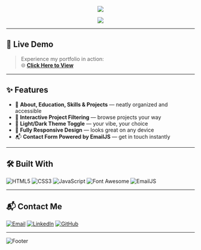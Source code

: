 <!-- Banner -->
<p align="center">
  <img src="https://capsule-render.vercel.app/api?type=waving&color=0:001F1F,100:00FFD1&height=200&section=header&text=Rushaan%20Nayyar%20🌐&fontSize=40&fontColor=00FFD1&animation=fadeIn&fontAlignY=35"/>
</p>
<!-- Typing Animation -->
<p align="center">
  <a href="https://git.io/typing-svg">
    <img src="https://readme-typing-svg.herokuapp.com?font=Fira+Code&size=24&pause=1000&color=00FFD1&center=true&vCenter=true&width=700&lines=Developer+Portfolio;Frontend+and+Full-Stack+Enthusiast;Interactive+UI%2FUX+Lover;Elite+Gamer"/>
  </a>
</p>

---

## 🚀 Live Demo
> Experience my portfolio in action:  
🌐 **[Click Here to View](https://rushorgir.github.io/Resume/)**

---

## ✨ Features
- 💼 **About, Education, Skills & Projects** — neatly organized and accessible
- 🧠 **Interactive Project Filtering** — browse projects your way  
- 🎨 **Light/Dark Theme Toggle** — your vibe, your choice  
- 📱 **Fully Responsive Design** — looks great on any device  
- 📬 **Contact Form Powered by EmailJS** — get in touch instantly  

---

## 🛠 Built With
![HTML5](https://img.shields.io/badge/HTML5-001F1F?style=for-the-badge&logo=html5&logoColor=00FFD1)
![CSS3](https://img.shields.io/badge/CSS3-001F1F?style=for-the-badge&logo=css3&logoColor=00FFD1)
![JavaScript](https://img.shields.io/badge/JavaScript-001F1F?style=for-the-badge&logo=javascript&logoColor=00FFD1)
![Font Awesome](https://img.shields.io/badge/Font%20Awesome-001F1F?style=for-the-badge&logo=fontawesome&logoColor=00FFD1)
![EmailJS](https://img.shields.io/badge/EmailJS-001F1F?style=for-the-badge&logoColor=00FFD1)

---

## 📬 Contact Me
[![Email](https://img.shields.io/badge/Email-001F1F?style=for-the-badge&logo=gmail&logoColor=00FFD1)](mailto:nayyarrushaan@gmail.com)
[![LinkedIn](https://img.shields.io/badge/LinkedIn-001F1F?style=for-the-badge&logo=linkedin&logoColor=00FFD1)](https://www.linkedin.com/in/rushaan-nayyar-177105379/)
[![GitHub](https://img.shields.io/badge/GitHub-001F1F?style=for-the-badge&logo=github&logoColor=00FFD1)](https://github.com/Rushorgir)

---

<!-- Footer -->
![Footer](https://capsule-render.vercel.app/api?type=waving&color=0:001F1F,100:00FFD1&height=100&section=footer)
